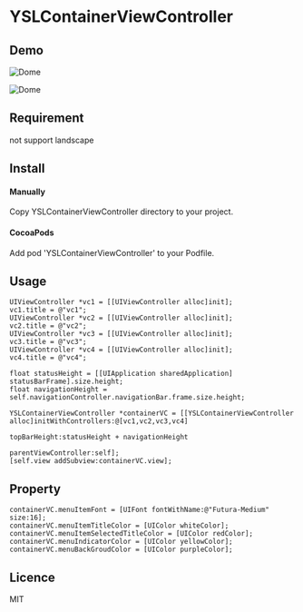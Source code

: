 # YSLContainerViewController

## Demo
![Dome](https://raw.githubusercontent.com/y-hryk/YSLContainerViewController/master/sample.gif)

![Dome](https://github.com/sasstudio/YSLContainerViewController/blob/master/expandedTabs.png)

## Requirement
not support landscape
## Install
#### Manually
 Copy YSLContainerViewController directory to your project.
#### CocoaPods
 Add pod 'YSLContainerViewController' to your Podfile.
 
## Usage

    UIViewController *vc1 = [[UIViewController alloc]init];
    vc1.title = @"vc1";
    UIViewController *vc2 = [[UIViewController alloc]init];
    vc2.title = @"vc2";
    UIViewController *vc3 = [[UIViewController alloc]init];
    vc3.title = @"vc3";
    UIViewController *vc4 = [[UIViewController alloc]init];
    vc4.title = @"vc4";
    
    float statusHeight = [[UIApplication sharedApplication] statusBarFrame].size.height;
    float navigationHeight = self.navigationController.navigationBar.frame.size.height;
    
    YSLContainerViewController *containerVC = [[YSLContainerViewController alloc]initWithControllers:@[vc1,vc2,vc3,vc4]
                                                                                        topBarHeight:statusHeight + navigationHeight
                                                                                parentViewController:self];
    [self.view addSubview:containerVC.view];

## Property
    
    containerVC.menuItemFont = [UIFont fontWithName:@"Futura-Medium" size:16];
    containerVC.menuItemTitleColor = [UIColor whiteColor];
    containerVC.menuItemSelectedTitleColor = [UIColor redColor];
    containerVC.menuIndicatorColor = [UIColor yellowColor];
    containerVC.menuBackGroudColor = [UIColor purpleColor];
    
## Licence
MIT
